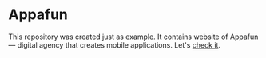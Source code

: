 # Appafun

This repository was created just as example. It contains website of Appafun — digital agency that creates mobile applications. Let's [check it](https://aziev.github.io/appafun/).
